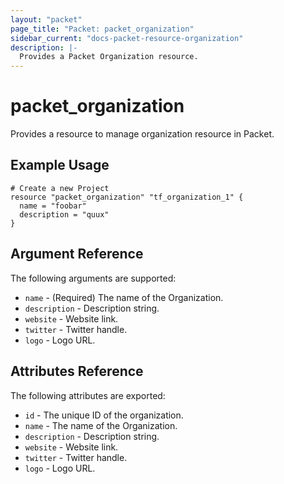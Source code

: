 ```yaml
---
layout: "packet"
page_title: "Packet: packet_organization"
sidebar_current: "docs-packet-resource-organization"
description: |-
  Provides a Packet Organization resource.
---
```


# packet\_organization

Provides a resource to manage organization resource in Packet.

## Example Usage

```hcl
# Create a new Project
resource "packet_organization" "tf_organization_1" {
  name = "foobar"
  description = "quux"
}
```

## Argument Reference

The following arguments are supported:

* `name` - (Required) The name of the Organization.
* `description` - Description string.
* `website` - Website link.
* `twitter` - Twitter handle.
* `logo` - Logo URL.


## Attributes Reference

The following attributes are exported:

* `id` - The unique ID of the organization.
* `name` - The name of the Organization.
* `description` - Description string.
* `website` - Website link.
* `twitter` - Twitter handle.
* `logo` - Logo URL.

